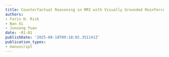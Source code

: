 ```yaml
---
title: Counterfactual Reasoning in MRI with Visually Grounded Reinforcement Learning
authors:
- Faris H. Rizk
- Nan Xi
- Junsong Yuan
date: -01-01
publishDate: '2025-08-18T09:18:02.351141Z'
publication_types:
- manuscript
---
```

